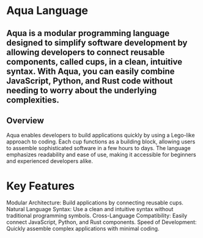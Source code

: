 # Aqua Language
## Aqua is a modular programming language designed to simplify software development by allowing developers to connect reusable components, called cups, in a clean, intuitive syntax. With Aqua, you can easily combine JavaScript, Python, and Rust code without needing to worry about the underlying complexities.

## Overview
Aqua enables developers to build applications quickly by using a Lego-like approach to coding. Each cup functions as a building block, allowing users to assemble sophisticated software in a few hours to days. The language emphasizes readability and ease of use, making it accessible for beginners and experienced developers alike.

# Key Features
Modular Architecture: Build applications by connecting reusable cups.
Natural Language Syntax: Use a clean and intuitive syntax without traditional programming symbols.
Cross-Language Compatibility: Easily connect JavaScript, Python, and Rust components.
Speed of Development: Quickly assemble complex applications with minimal coding.
